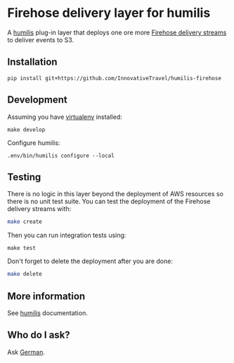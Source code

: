 Firehose delivery layer for humilis
===================================

A [humilis][humilis] plug-in layer that deploys one ore more 
[Firehose delivery streams][firehose] to deliver events to S3.

[firehose]: http://docs.aws.amazon.com/firehose/latest/dev/what-is-this-service.html
[humilis]: https://github.com/InnovativeTravel/humilis


## Installation

```
pip install git+https://github.com/InnovativeTravel/humilis-firehose
```


## Development

Assuming you have [virtualenv][venv] installed:

[venv]: https://virtualenv.readthedocs.org/en/latest/

```
make develop
```

Configure humilis:

```
.env/bin/humilis configure --local
```


## Testing

There is no logic in this layer beyond the deployment of AWS resources so 
there is no unit test suite. You can test the deployment of the Firehose
delivery streams with:

```bash
make create
```

Then you can run integration tests using:

```
make test
```

Don't forget to delete the deployment after you are done:

```bash
make delete
```


## More information

See [humilis][humilis] documentation.

[humilis]: https://github.com/InnovativeTravel/humilis/blob/master/README.md


## Who do I ask?

Ask [German](mailto:german@innovativetravel.eu).
